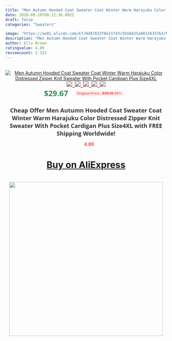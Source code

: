 ```yaml
---
title: "Men Autumn Hooded Coat Sweater Coat Winter Warm Harajuku Color Distressed Zipper Knit Sweater With Pocket Cardigan Plus Size4XL"
date: 2020-09-20T08:12:36.892Z
draft: false
categories: "Sweaters"

image: "https://ae01.alicdn.com/kf/Hd87833f0e21f43c5b58425a08134337b3/Men-Autumn-Hooded-Coat-Sweater-Coat-Winter-Warm-Harajuku-Color-Distressed-Zipper-Knit-Sweater-With-Pocket.jpg"
description: "Men Autumn Hooded Coat Sweater Coat Winter Warm Harajuku Color Distressed Zipper Knit Sweater With Pocket Cardigan Plus Size4XL"
author: Ella Brown
ratingvalue: 4.89
reviewcount: 1.333
---
```

<br>
<div style="text-align: center;">
<a href="https://s.click.aliexpress.com/e/_A7DVYD" target="_blank" rel="nofollow noopener noreferrer"><img alt="Men Autumn Hooded Coat Sweater Coat Winter Warm Harajuku Color Distressed Zipper Knit Sweater With Pocket Cardigan Plus Size4XL" class="magnifier-image" src="https://ae01.alicdn.com/kf/Hd87833f0e21f43c5b58425a08134337b3/Men-Autumn-Hooded-Coat-Sweater-Coat-Winter-Warm-Harajuku-Color-Distressed-Zipper-Knit-Sweater-With-Pocket.jpg_640x640.jpg">
<br>
<img style="border:1px solid salmon" src="https://ae01.alicdn.com/kf/Hd87833f0e21f43c5b58425a08134337b3/Men-Autumn-Hooded-Coat-Sweater-Coat-Winter-Warm-Harajuku-Color-Distressed-Zipper-Knit-Sweater-With-Pocket.jpg_120x120.jpg">&nbsp;&nbsp;<img style="border:1px solid salmon" src="https://ae01.alicdn.com/kf/H94064b291942423baeda2bf094d01d86y/Men-Autumn-Hooded-Coat-Sweater-Coat-Winter-Warm-Harajuku-Color-Distressed-Zipper-Knit-Sweater-With-Pocket.jpg_120x120.jpg">&nbsp;&nbsp;<img style="border:1px solid salmon" src="https://ae01.alicdn.com/kf/H420b67c6d0cd4ef4bddd133bfe107e6eE/Men-Autumn-Hooded-Coat-Sweater-Coat-Winter-Warm-Harajuku-Color-Distressed-Zipper-Knit-Sweater-With-Pocket.jpg_120x120.jpg">&nbsp;&nbsp;<img style="border:1px solid salmon" src="https://ae01.alicdn.com/kf/H2b26be0d6acf42c9966120c368312b35v/Men-Autumn-Hooded-Coat-Sweater-Coat-Winter-Warm-Harajuku-Color-Distressed-Zipper-Knit-Sweater-With-Pocket.jpg_120x120.jpg">&nbsp;&nbsp;<img style="border:1px solid salmon" src="https://ae01.alicdn.com/kf/Hfd061e96ac1a4d76ba90906f57d88b61c/Men-Autumn-Hooded-Coat-Sweater-Coat-Winter-Warm-Harajuku-Color-Distressed-Zipper-Knit-Sweater-With-Pocket.jpg_120x120.jpg"></a></div><br0>
<div style="text-align: center;"><span style="background-color: white; border: 0px; box-sizing: border-box; color: seagreen; display: inline-block; font-family: &quot;open sans&quot; , &quot;arial&quot; , &quot;helvetica&quot; , sans-serif , &quot;heiti&quot;; font-size: 24px; font-stretch: inherit; font-weight: 700; line-height: inherit; margin: 0px 10px 0px 0px; padding: 0px; vertical-align: middle;">$29.67 </span>
<span style="background: rgb(255 , 241 , 241); border-radius: 3px; border: 0px; box-sizing: border-box; color: #ff4747; display: inline-block; font-family: inherit; font-size: 12px; font-stretch: inherit; font-style: inherit; font-variant: inherit; font-weight: 600; line-height: inherit; margin: 0px; padding: 2px 5px; transform: scale(0.9); vertical-align: middle;">Original Price : <b style="text-decoration: line-through;">$58.18 </b> 49%&nbsp;&nbsp;</span></div>
<h1 style="color: #333333; display: inline-block; font-family: &quot;open sans&quot; , &quot;arial&quot; , &quot;helvetica&quot; , sans-serif , &quot;heiti&quot;; font-size: 18px; font-stretch: inherit; font-weight: 700; text-align: center;">Cheap Offer Men Autumn Hooded Coat Sweater Coat Winter Warm Harajuku Color Distressed Zipper Knit Sweater With Pocket Cardigan Plus Size4XL with FREE Shipping Worldwide!</h1>
<div style="color: #ff4747; text-align: center;">
<img src="https://4.bp.blogspot.com/-M0ZcTcb-5uY/XleCXlxnR4I/AAAAAAAAAEc/OrjgMkXV1oMQFaCRZj5HQwOCBcu3w1FegCPcBGAYYCw/s1600/star.png" style="height: 15px;">&nbsp;<b>4.89</b></div>
<div class="button_cont" align="center"><a class="buynow_a" href="https://s.click.aliexpress.com/e/_A7DVYD" target="_blank" rel="nofollow noopener noreferrer"><H1>Buy on AliExpress</H1></a></div><br>
<div class="separator" style="clear: both; text-align: center;">
<img src="https://lh3.googleusercontent.com/-pTy5HemUv9M/XlePHvY0dAI/AAAAAAAAAE4/0nX5iRUoIWY8eMW9Dpxeirr157OZliDIgCLcBGAsYHQ/s1600/badge.gif" width="480">
</div>
